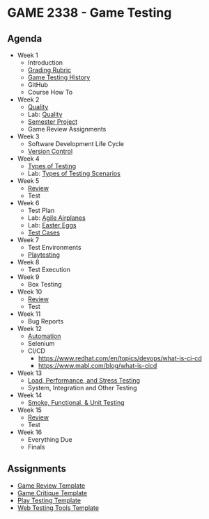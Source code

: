 # GAME 2338 - Game Testing

## Agenda

- Week 1
  - Introduction
  - [Grading Rubric](https://cmacdougald.github.io/handouts/grading_rubric.html)
  - [Game Testing History](slides/game_testing_history.html)
  - GitHub
  - Course How To
- Week 2
  - [Quality](slides/quality.html)
  - Lab: [Quality](labs/quality_games.html)
  - [Semester Project](project/overview.md)
  - Game Review Assignments
- Week 3
  - Software Development Life Cycle
  - [Version Control](slides/version_control.html)
- Week 4
  - [Types of Testing](slides/types_of_testing.html)
  - Lab: [Types of Testing Scenarios](labs/types_of_testing_scenarios.html)
- Week 5
  - [Review](https://cmacdougald.github.io/slides/test_review.html)
  - Test
- Week 6
  - Test Plan
  - Lab: [Agile Airplanes](labs/agile_airplanes.html)
  - Lab: [Easter Eggs](labs/easter_eggs.html)
  - [Test Cases](slides/test_cases.html)
- Week 7
  - Test Environments
  - [Playtesting](slides/playtesting.html)
- Week 8
  - Test Execution
- Week 9
  - Box Testing
- Week 10
  - [Review](https://cmacdougald.github.io/slides/test_review.html)
  - Test
- Week 11
  - Bug Reports
- Week 12
  - [Automation](slides/automation.html)
  - Selenium
  - CI/CD
    - https://www.redhat.com/en/topics/devops/what-is-ci-cd
    - https://www.mabl.com/blog/what-is-cicd
- Week 13
  - [Load, Performance, and Stress Testing](slides/loadperformancestress_testing.html)
  - System, Integration and Other Testing
- Week 14
  - [Smoke, Functional, & Unit Testing](slides/smokefunctionalunit_testing.html)
- Week 15
  - [Review](https://cmacdougald.github.io/slides/test_review.html)
  - Test
- Week 16
  - Everything Due
  - Finals
 
## Assignments

- [Game Review Template](assignments/gamereviewtemplate.md)
- [Game Critique Template](assignments/gamecritiquetemplate.md)
- [Play Testing Template](assignments/playtestingtemplate.md)
- [Web Testing Tools Template](assignments/web_testing_tools.md)
